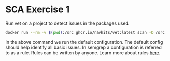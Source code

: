 # SCA Exercise 1

Run vet on a project to detect issues in the packages used.

```bash
docker run --rm -v $(pwd):/src ghcr.io/navhits/vet:latest scan -D /src
```

In the above command we run the default configuration. The default config should help identify all basic issues. In semgrep a configuration is referred to as a rule. Rules can be written by anyone. Learn more about rules [here](https://semgrep.dev/docs/writing-rules/overview).
